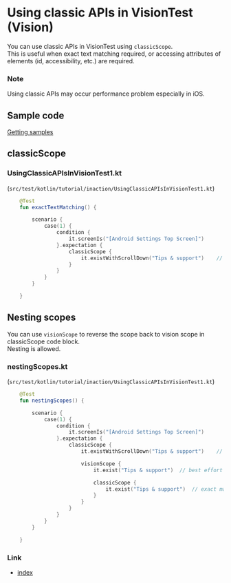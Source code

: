 # Using classic APIs in VisionTest (Vision)

You can use classic APIs in VisionTest using `classicScope`.<br>
This is useful when exact text matching required, or accessing attributes of elements (id, accessibility, etc.) are
required.

### Note

Using classic APIs may occur performance problem especially in iOS.

## Sample code

[Getting samples](../../getting_samples.md)

## classicScope

### UsingClassicAPIsInVisionTest1.kt

(`src/test/kotlin/tutorial/inaction/UsingClassicAPIsInVisionTest1.kt`)

```kotlin
    @Test
    fun exactTextMatching() {

        scenario {
            case(1) {
                condition {
                    it.screenIs("[Android Settings Top Screen]")
                }.expectation {
                    classicScope {
                        it.existWithScrollDown("Tips & support")    // exact match
                    }
                }
            }
        }

    }
```

## Nesting scopes

You can use `visionScope` to reverse the scope back to vision scope in classicScope code block.<br>
Nesting is allowed.

### nestingScopes.kt

(`src/test/kotlin/tutorial/inaction/UsingClassicAPIsInVisionTest1.kt`)

```kotlin
    @Test
    fun nestingScopes() {

        scenario {
            case(1) {
                condition {
                    it.screenIs("[Android Settings Top Screen]")
                }.expectation {
                    classicScope {
                        it.existWithScrollDown("Tips & support")    // exact match

                        visionScope {
                            it.exist("Tips & support")  // best effort match

                            classicScope {
                                it.exist("Tips & support")  // exact match
                            }
                        }
                    }
                }
            }
        }

    }
```

### Link

- [index](../../../index.md)

